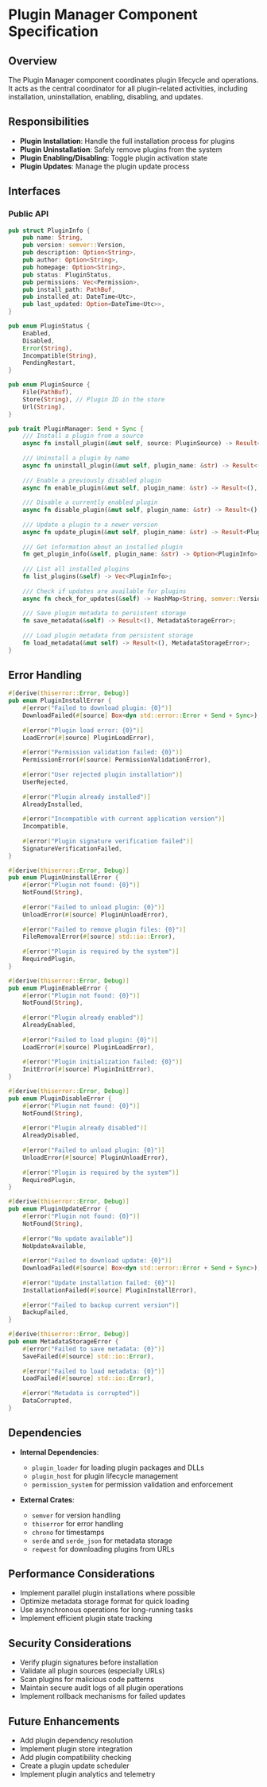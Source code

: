 # Plugin Manager Component Specification

## Overview
The Plugin Manager component coordinates plugin lifecycle and operations. It acts as the central coordinator for all plugin-related activities, including installation, uninstallation, enabling, disabling, and updates.

## Responsibilities

- **Plugin Installation**: Handle the full installation process for plugins
- **Plugin Uninstallation**: Safely remove plugins from the system
- **Plugin Enabling/Disabling**: Toggle plugin activation state
- **Plugin Updates**: Manage the plugin update process

## Interfaces

### Public API

```rust
pub struct PluginInfo {
    pub name: String,
    pub version: semver::Version,
    pub description: Option<String>,
    pub author: Option<String>,
    pub homepage: Option<String>,
    pub status: PluginStatus,
    pub permissions: Vec<Permission>,
    pub install_path: PathBuf,
    pub installed_at: DateTime<Utc>,
    pub last_updated: Option<DateTime<Utc>>,
}

pub enum PluginStatus {
    Enabled,
    Disabled,
    Error(String),
    Incompatible(String),
    PendingRestart,
}

pub enum PluginSource {
    File(PathBuf),
    Store(String), // Plugin ID in the store
    Url(String),
}

pub trait PluginManager: Send + Sync {
    /// Install a plugin from a source
    async fn install_plugin(&mut self, source: PluginSource) -> Result<PluginInfo, PluginInstallError>;
    
    /// Uninstall a plugin by name
    async fn uninstall_plugin(&mut self, plugin_name: &str) -> Result<(), PluginUninstallError>;
    
    /// Enable a previously disabled plugin
    async fn enable_plugin(&mut self, plugin_name: &str) -> Result<(), PluginEnableError>;
    
    /// Disable a currently enabled plugin
    async fn disable_plugin(&mut self, plugin_name: &str) -> Result<(), PluginDisableError>;
    
    /// Update a plugin to a newer version
    async fn update_plugin(&mut self, plugin_name: &str) -> Result<PluginInfo, PluginUpdateError>;
    
    /// Get information about an installed plugin
    fn get_plugin_info(&self, plugin_name: &str) -> Option<PluginInfo>;
    
    /// List all installed plugins
    fn list_plugins(&self) -> Vec<PluginInfo>;
    
    /// Check if updates are available for plugins
    async fn check_for_updates(&self) -> HashMap<String, semver::Version>;
    
    /// Save plugin metadata to persistent storage
    fn save_metadata(&self) -> Result<(), MetadataStorageError>;
    
    /// Load plugin metadata from persistent storage
    fn load_metadata(&mut self) -> Result<(), MetadataStorageError>;
}
```

## Error Handling

```rust
#[derive(thiserror::Error, Debug)]
pub enum PluginInstallError {
    #[error("Failed to download plugin: {0}")]
    DownloadFailed(#[source] Box<dyn std::error::Error + Send + Sync>),
    
    #[error("Plugin load error: {0}")]
    LoadError(#[source] PluginLoadError),
    
    #[error("Permission validation failed: {0}")]
    PermissionError(#[source] PermissionValidationError),
    
    #[error("User rejected plugin installation")]
    UserRejected,
    
    #[error("Plugin already installed")]
    AlreadyInstalled,
    
    #[error("Incompatible with current application version")]
    Incompatible,
    
    #[error("Plugin signature verification failed")]
    SignatureVerificationFailed,
}

#[derive(thiserror::Error, Debug)]
pub enum PluginUninstallError {
    #[error("Plugin not found: {0}")]
    NotFound(String),
    
    #[error("Failed to unload plugin: {0}")]
    UnloadError(#[source] PluginUnloadError),
    
    #[error("Failed to remove plugin files: {0}")]
    FileRemovalError(#[source] std::io::Error),
    
    #[error("Plugin is required by the system")]
    RequiredPlugin,
}

#[derive(thiserror::Error, Debug)]
pub enum PluginEnableError {
    #[error("Plugin not found: {0}")]
    NotFound(String),
    
    #[error("Plugin already enabled")]
    AlreadyEnabled,
    
    #[error("Failed to load plugin: {0}")]
    LoadError(#[source] PluginLoadError),
    
    #[error("Plugin initialization failed: {0}")]
    InitError(#[source] PluginInitError),
}

#[derive(thiserror::Error, Debug)]
pub enum PluginDisableError {
    #[error("Plugin not found: {0}")]
    NotFound(String),
    
    #[error("Plugin already disabled")]
    AlreadyDisabled,
    
    #[error("Failed to unload plugin: {0}")]
    UnloadError(#[source] PluginUnloadError),
    
    #[error("Plugin is required by the system")]
    RequiredPlugin,
}

#[derive(thiserror::Error, Debug)]
pub enum PluginUpdateError {
    #[error("Plugin not found: {0}")]
    NotFound(String),
    
    #[error("No update available")]
    NoUpdateAvailable,
    
    #[error("Failed to download update: {0}")]
    DownloadFailed(#[source] Box<dyn std::error::Error + Send + Sync>),
    
    #[error("Update installation failed: {0}")]
    InstallationFailed(#[source] PluginInstallError),
    
    #[error("Failed to backup current version")]
    BackupFailed,
}

#[derive(thiserror::Error, Debug)]
pub enum MetadataStorageError {
    #[error("Failed to save metadata: {0}")]
    SaveFailed(#[source] std::io::Error),
    
    #[error("Failed to load metadata: {0}")]
    LoadFailed(#[source] std::io::Error),
    
    #[error("Metadata is corrupted")]
    DataCorrupted,
}
```

## Dependencies

- **Internal Dependencies**:
  - `plugin_loader` for loading plugin packages and DLLs
  - `plugin_host` for plugin lifecycle management
  - `permission_system` for permission validation and enforcement

- **External Crates**:
  - `semver` for version handling
  - `thiserror` for error handling
  - `chrono` for timestamps
  - `serde` and `serde_json` for metadata storage
  - `reqwest` for downloading plugins from URLs

## Performance Considerations

- Implement parallel plugin installations where possible
- Optimize metadata storage format for quick loading
- Use asynchronous operations for long-running tasks
- Implement efficient plugin state tracking

## Security Considerations

- Verify plugin signatures before installation
- Validate all plugin sources (especially URLs)
- Scan plugins for malicious code patterns
- Maintain secure audit logs of all plugin operations
- Implement rollback mechanisms for failed updates

## Future Enhancements

- Add plugin dependency resolution
- Implement plugin store integration
- Add plugin compatibility checking
- Create a plugin update scheduler
- Implement plugin analytics and telemetry

